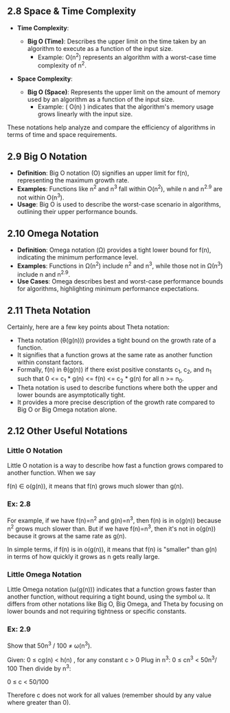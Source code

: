 ## 2.8 Space & Time Complexity

- **Time Complexity**:
  - **Big O (Time)**: Describes the upper limit on the time taken by an algorithm to execute as a function of the input size.
    - Example: O(n<sup>2</sup>) represents an algorithm with a worst-case time complexity of n<sup>2</sup>.

- **Space Complexity**:
  - **Big O (Space)**: Represents the upper limit on the amount of memory used by an algorithm as a function of the input size.
    - Example: \( O(n) \) indicates that the algorithm's memory usage grows linearly with the input size.

These notations help analyze and compare the efficiency of algorithms in terms of time and space requirements.

## 2.9 Big O Notation

- **Definition**: Big O notation (O) signifies an upper limit for f(n), representing the maximum growth rate.
- **Examples**: Functions like n<sup>2</sup> and n<sup>3</sup> fall within O(n<sup>2</sup>), while n and n<sup>2.9</sup> are not within O(n<sup>3</sup>).
- **Usage**: Big O is used to describe the worst-case scenario in algorithms, outlining their upper performance bounds.

## 2.10 Omega Notation

- **Definition**: Omega notation (Ω) provides a tight lower bound for f(n), indicating the minimum performance level.
- **Examples**: Functions in Ω(n<sup>2</sup>) include n<sup>2</sup> and n<sup>3</sup>, while those not in Ω(n<sup>3</sup>) include n and n<sup>2.9</sup>.
- **Use Cases**: Omega describes best and worst-case performance bounds for algorithms, highlighting minimum performance expectations.

## 2.11 Theta Notation

Certainly, here are a few key points about Theta notation:

- Theta notation (θ(g(n))) provides a tight bound on the growth rate of a function.
- It signifies that a function grows at the same rate as another function within constant factors.
- Formally, f(n) in θ(g(n)) if there exist positive constants c<sub>1</sub>, c<sub>2</sub>, and n<sub>1</sub> such that 0 <= c<sub>1</sub> * g(n) <= f(n) <= c<sub>2</sub> * g(n) for all  n >= n<sub>0</sub>.
- Theta notation is used to describe functions where both the upper and lower bounds are asymptotically tight.
- It provides a more precise description of the growth rate compared to Big O or Big Omega notation alone.

## 2.12 Other Useful Notations

### Little O Notation

Little O notation is a way to describe how fast a function grows compared to another function. When we say 

f(n) ∈ o(g(n)), it means that f(n) grows much slower than g(n).

### Ex: 2.8

For example, if we have f(n)=n<sup>2</sup> and g(n)=n<sup>3</sup>, then
f(n) is in o(g(n)) because n<sup>2</sup> grows much slower than. But if we have f(n)=n<sup>3</sup>, then it's not in o(g(n)) because it grows at the same rate as g(n).

In simple terms, if f(n) is in o(g(n)), it means that f(n) is "smaller" than g(n) in terms of how quickly it grows as n gets really large.

### Little Omega Notation

Little Omega notation (ω(g(n))) indicates that a function grows faster than another function, without requiring a tight bound, using the symbol ω. It differs from other notations like Big O, Big Omega, and Theta by focusing on lower bounds and not requiring tightness or specific constants.


### Ex: 2.9

Show that 50n<sup>3</sup> / 100 ≠ ω(n<sup>3</sup>).

Given: 0 ≤ cg(n) < h(n) , for any constant c > 0
Plug in n<sup>3</sup>: 0 ≤ cn<sup>3</sup> < 50n<sup>3</sup>/ 100
Then divide by n<sup>3</sup>: 

0 ≤ c < 50/100

Therefore c does not work for all values (remember should by any value where greater than 0).
